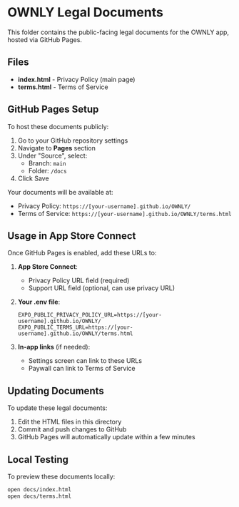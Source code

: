 # OWNLY Legal Documents

This folder contains the public-facing legal documents for the OWNLY app, hosted via GitHub Pages.

## Files

- **index.html** - Privacy Policy (main page)
- **terms.html** - Terms of Service

## GitHub Pages Setup

To host these documents publicly:

1. Go to your GitHub repository settings
2. Navigate to **Pages** section
3. Under "Source", select:
   - Branch: `main`
   - Folder: `/docs`
4. Click Save

Your documents will be available at:
- Privacy Policy: `https://[your-username].github.io/OWNLY/`
- Terms of Service: `https://[your-username].github.io/OWNLY/terms.html`

## Usage in App Store Connect

Once GitHub Pages is enabled, add these URLs to:

1. **App Store Connect**:
   - Privacy Policy URL field (required)
   - Support URL field (optional, can use privacy URL)

2. **Your .env file**:
   ```
   EXPO_PUBLIC_PRIVACY_POLICY_URL=https://[your-username].github.io/OWNLY/
   EXPO_PUBLIC_TERMS_URL=https://[your-username].github.io/OWNLY/terms.html
   ```

3. **In-app links** (if needed):
   - Settings screen can link to these URLs
   - Paywall can link to Terms of Service

## Updating Documents

To update these legal documents:

1. Edit the HTML files in this directory
2. Commit and push changes to GitHub
3. GitHub Pages will automatically update within a few minutes

## Local Testing

To preview these documents locally:
```bash
open docs/index.html
open docs/terms.html
```
